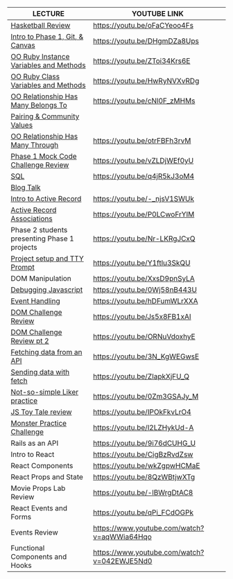 | LECTURE	| YOUTUBE LINK |
| --- | --- | 
| [Hasketball Review](https://github.com/learn-co-students/chicago-se-031521/tree/main/01-hashketball-review)	| https://youtu.be/oFaCYeoo4Fs | 
| [Intro to Phase 1, Git, & Canvas](https://docs.google.com/presentation/d/18T2q7RuK9sZWOJRqZqdjJG5HEB6cbcw5PLuk3vjrM5E/edit#slide=id.gaae5c8de94_0_13)	| https://youtu.be/DHgmDZa8Ups | 
| [OO Ruby Instance Variables and Methods](https://github.com/learn-co-students/chicago-se-031521/tree/main/02-oo-ruby-instance-methods-and-variables)	| https://youtu.be/ZToi34Krs6E | 
| [OO Ruby Class Variables and Methods](https://github.com/learn-co-students/chicago-se-031521/tree/main/03-self-class-variables-and-methods)	| https://youtu.be/HwRyNVXvRDg | 
| [OO Relationship Has Many Belongs To](https://github.com/learn-co-students/chicago-se-031521/tree/main/04-oo-relationship-has-many-belongs-to)	| https://youtu.be/cNl0F_zMHMs | 
| [Pairing & Community Values](https://docs.google.com/presentation/d/1YIHdBeTyorx19bYgtRe831KcK2Z09ONfPefNs0TQGfo/edit#slide=id.g343a5fe4b5_0_50)	| | 
| [OO Relationship Has Many Through](https://github.com/learn-co-students/chicago-se-031521/tree/main/05-oo-relationship-has-many-to-many)	| https://youtu.be/otrFBFh3rvM | 
| [Phase 1 Mock Code Challenge Review](https://github.com/learn-co-students/chicago-se-031521/tree/main/06-phase-1-mock-code-challenge)	| https://youtu.be/vZLDjWEf0yU | 
| [SQL](https://github.com/learn-co-students/chicago-se-031521/tree/main/07-sql) | 	https://youtu.be/q4jR5kJ3oM4 | 
| [Blog Talk](https://docs.google.com/document/d/1Yd9XCLe4PAvXBF6cfdXa0lnSgL7SQRc1LCHmfY5Mb0M/edit#)	|   | 
| [Intro to Active Record](https://github.com/learn-co-students/chicago-se-031521/tree/main/08-intro-to-active-record)	| https://youtu.be/-_njsV1SWUk | 
| [Active Record Associations](https://github.com/learn-co-students/chicago-se-031521/tree/main/09-active-record-associations)	| https://youtu.be/P0LCwoFrYIM | 
| Phase 2 students presenting Phase 1 projects | https://youtu.be/Nr-LKRgJCxQ | 
| [Project setup and TTY Prompt](https://github.com/learn-co-students/chicago-se-031521/tree/main/10-tty-prompt)	| https://youtu.be/Y1ftlu3SkQU | 
| DOM Manipulation | https://youtu.be/XxsD9pnSyLA | 
| [Debugging Javascript](https://github.com/learn-co-students/chicago-se-031521/tree/main/19-debugging-javascript) | https://youtu.be/0Wj58nB443U |
| [Event Handling](https://github.com/learn-co-students/chicago-se-031521/tree/main/20-event-handling) | https://youtu.be/hDFumWLrXXA |
| [DOM Challenge Review](https://github.com/learn-co-students/chicago-se-031521/tree/main/21-DOM-Challenge-review) | https://youtu.be/Js5x8FB1xAI |
| [DOM Challenge Review pt 2](https://github.com/learn-co-students/chicago-se-031521/tree/main/22-DOM-Challenge-review-pt2) | https://youtu.be/ORNuVdoxhyE |
| [Fetching data from an API](https://github.com/learn-co-students/chicago-se-031521/tree/main/23-fetch-intro) | https://youtu.be/3N_KgWEGwsE |
| [Sending data with fetch](https://github.com/learn-co-students/chicago-se-031521/tree/main/24-sending-data-with-fetch) | https://youtu.be/ZIapkXjFU_Q |
| [Not-so-simple Liker practice](https://github.com/learn-co-students/chicago-se-031521/tree/main/25-complicated-liker) | https://youtu.be/0Zm3GSAJy_M |
| [JS Toy Tale review](https://github.com/learn-co-students/chicago-se-031521/tree/main/26-toy-tale-review) | https://youtu.be/IPOkFkvLrO4 |
| [Monster Practice Challenge](https://github.com/learn-co-students/chicago-se-031521/tree/main/27-monster-practice-challenge) | https://youtu.be/l2LZHykUd-A |
| Rails as an API | https://youtu.be/9i76dCUHG_U |
| Intro to React | https://youtu.be/CigBzRvdZsw |
| React Components | https://youtu.be/wkZgpwHCMaE |
| React Props and State | https://youtu.be/8QzWBtjwXTg |
| Movie Props Lab Review | https://youtu.be/-lBWrgDtAC8 |
| React Events and Forms | https://youtu.be/qPi_FCdOGPk |
| Events Review | https://www.youtube.com/watch?v=aqWWia64Hqo | 
| Functional Components and Hooks | https://www.youtube.com/watch?v=042EWJE5Nd0 |
